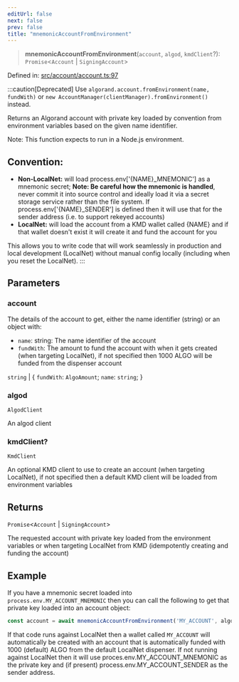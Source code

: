 ```yaml
---
editUrl: false
next: false
prev: false
title: "mnemonicAccountFromEnvironment"
---
```


> **mnemonicAccountFromEnvironment**(`account`, `algod`, `kmdClient`?): `Promise`\<`Account` \| `SigningAccount`\>

Defined in: [src/account/account.ts:97](https://github.com/algorandfoundation/algokit-utils-ts/blob/45957336d0cbf88c980c0a3343335a5e5e142c93/src/account/account.ts#L97)

:::caution[Deprecated]
Use `algorand.account.fromEnvironment(name, fundWith)` or `new AccountManager(clientManager).fromEnvironment()` instead.

Returns an Algorand account with private key loaded by convention from environment variables based on the given name identifier.

Note: This function expects to run in a Node.js environment.

## Convention:
* **Non-LocalNet:** will load process.env['{NAME}_MNEMONIC'] as a mnemonic secret; **Note: Be careful how the mnemonic is handled**,
 never commit it into source control and ideally load it via a secret storage service rather than the file system.
  If process.env['{NAME}_SENDER'] is defined then it will use that for the sender address (i.e. to support rekeyed accounts)
* **LocalNet:** will load the account from a KMD wallet called {NAME} and if that wallet doesn't exist it will create it and fund the account for you

This allows you to write code that will work seamlessly in production and local development (LocalNet) without manual config locally (including when you reset the LocalNet).
:::

## Parameters

### account

The details of the account to get, either the name identifier (string) or an object with:
  * `name`: string: The name identifier of the account
  * `fundWith`: The amount to fund the account with when it gets created (when targeting LocalNet), if not specified then 1000 ALGO will be funded from the dispenser account

`string` | \{ `fundWith`: `AlgoAmount`; `name`: `string`; \}

### algod

`AlgodClient`

An algod client

### kmdClient?

`KmdClient`

An optional KMD client to use to create an account (when targeting LocalNet), if not specified then a default KMD client will be loaded from environment variables

## Returns

`Promise`\<`Account` \| `SigningAccount`\>

The requested account with private key loaded from the environment variables or when targeting LocalNet from KMD (idempotently creating and funding the account)

## Example

If you have a mnemonic secret loaded into `process.env.MY_ACCOUNT_MNEMONIC` then you can call the following to get that private key loaded into an account object:
```typescript
const account = await mnemonicAccountFromEnvironment('MY_ACCOUNT', algod)
```

If that code runs against LocalNet then a wallet called `MY_ACCOUNT` will automatically be created with an account that is automatically funded with 1000 (default) ALGO from the default LocalNet dispenser.
If not running against LocalNet then it will use proces.env.MY_ACCOUNT_MNEMONIC as the private key and (if present) process.env.MY_ACCOUNT_SENDER as the sender address.
